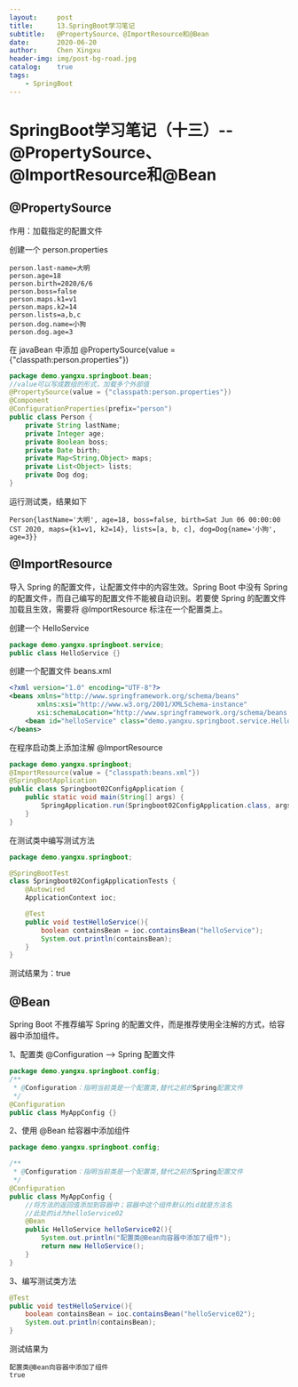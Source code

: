 ```yaml
---
layout:     post
title:      13.SpringBoot学习笔记
subtitle:   @PropertySource、@ImportResource和@Bean
date:       2020-06-20
author:     Chen Xingxu
header-img: img/post-bg-road.jpg
catalog:    true
tags:
    - SpringBoot
---
```

# SpringBoot学习笔记（十三）--@PropertySource、@ImportResource和@Bean

## @PropertySource

作用：加载指定的配置文件

创建一个 person.properties

```properties
person.last-name=大明
person.age=18
person.birth=2020/6/6
person.boss=false
person.maps.k1=v1
person.maps.k2=14
person.lists=a,b,c
person.dog.name=小狗
person.dog.age=3
```

在 javaBean 中添加 @PropertySource(value = {"classpath:person.properties"})

```java
package demo.yangxu.springboot.bean;
//value可以写成数组的形式，加载多个外部值
@PropertySource(value = {"classpath:person.properties"})
@Component
@ConfigurationProperties(prefix="person")
public class Person {
    private String lastName;
    private Integer age;
    private Boolean boss;
    private Date birth;
    private Map<String,Object> maps;
    private List<Object> lists;
    private Dog dog;
}
```

运行测试类，结果如下

```
Person{lastName='大明', age=18, boss=false, birth=Sat Jun 06 00:00:00 CST 2020, maps={k1=v1, k2=14}, lists=[a, b, c], dog=Dog{name='小狗', age=3}}
```

## @ImportResource

导入 Spring 的配置文件，让配置文件中的内容生效。Spring Boot 中没有 Spring 的配置文件，而自己编写的配置文件不能被自动识别。若要使 Spring 的配置文件加载且生效，需要将 @ImportResource 标注在一个配置类上。

创建一个 HelloService

```java
package demo.yangxu.springboot.service;
public class HelloService {}
```

创建一个配置文件 beans.xml

```xml
<?xml version="1.0" encoding="UTF-8"?>
<beans xmlns="http://www.springframework.org/schema/beans"
       xmlns:xsi="http://www.w3.org/2001/XMLSchema-instance"
       xsi:schemaLocation="http://www.springframework.org/schema/beans http://www.springframework.org/schema/beans/spring-beans.xsd">
    <bean id="helloService" class="demo.yangxu.springboot.service.HelloService"></bean>
</beans>
```

在程序启动类上添加注解 @ImportResource

```java
package demo.yangxu.springboot;
@ImportResource(value = {"classpath:beans.xml"})
@SpringBootApplication
public class Springboot02ConfigApplication {
    public static void main(String[] args) {
        SpringApplication.run(Springboot02ConfigApplication.class, args);
    }
}
```

在测试类中编写测试方法

```java
package demo.yangxu.springboot;

@SpringBootTest
class Springboot02ConfigApplicationTests {
    @Autowired
    ApplicationContext ioc;

    @Test
    public void testHelloService(){
        boolean containsBean = ioc.containsBean("helloService");
        System.out.println(containsBean);
    }
}
```

测试结果为：true

## @Bean

Spring Boot 不推荐编写 Spring 的配置文件，而是推荐使用全注解的方式，给容器中添加组件。

1、配置类 @Configuration --> Spring 配置文件

```java
package demo.yangxu.springboot.config;
/**
 * @Configuration：指明当前类是一个配置类,替代之前的Spring配置文件
 */
@Configuration
public class MyAppConfig {}
```

2、使用 @Bean 给容器中添加组件

```java
package demo.yangxu.springboot.config;

/**
 * @Configuration：指明当前类是一个配置类,替代之前的Spring配置文件
 */
@Configuration
public class MyAppConfig {
    //将方法的返回值添加到容器中；容器中这个组件默认的id就是方法名
    //此处的id为helloService02
    @Bean
    public HelloService helloService02(){
        System.out.println("配置类@Bean向容器中添加了组件");
        return new HelloService();
    }
}
```

3、编写测试类方法

```java
@Test
public void testHelloService(){
    boolean containsBean = ioc.containsBean("helloService02");
    System.out.println(containsBean);
}
```

测试结果为

```
配置类@Bean向容器中添加了组件
true
```

